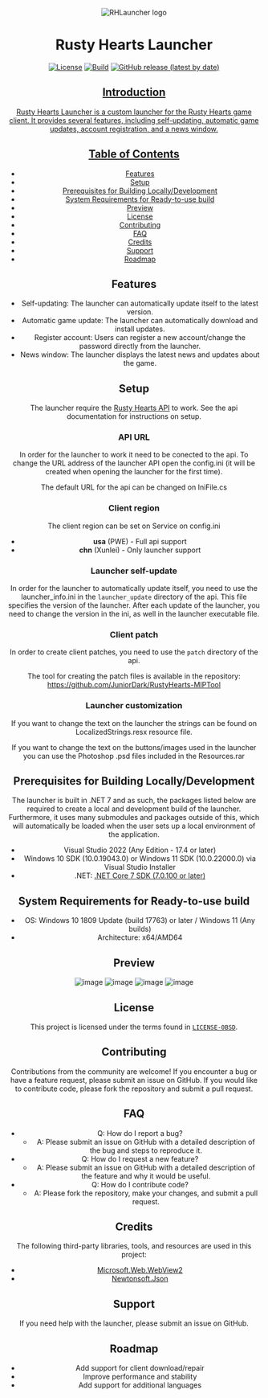 <div align="center">

![RHLauncher logo](rhlauncher.png)

# Rusty Hearts Launcher
[![License](https://img.shields.io/github/license/JuniorDark/RustyHearts-Launcher?color=brown)](LICENSE)
[![Build](https://github.com/JuniorDark/RustyHearts-Launcher/actions/workflows/build.yml/badge.svg)](https://github.com/JuniorDark/RustyHearts-Launcher/actions/workflows/build.yml)
[![GitHub release (latest by date)](https://img.shields.io/github/v/release/JuniorDark/RustyHearts-Launcher)](https://github.com/JuniorDark/RustyHearts-Launcher/releases/latest) <a href="https://github.com/JuniorDark/RustyHearts-Launcher/releases">
 
## Introduction
Rusty Hearts Launcher is a custom launcher for the Rusty Hearts game client. It provides several features, including self-updating, automatic game updates, account registration, and a news window.

## Table of Contents
* [Features](#features)
* [Setup](#setup)
* [Prerequisites for Building Locally/Development](#prerequisites-for-building-locallydevelopment)
* [System Requirements for Ready-to-use build](#system-requirements-for-ready-to-use-build)
* [Preview](#preview)
* [License](#license)
* [Contributing](#contributing)
* [FAQ](#faq)
* [Credits](#credits)
* [Support](#support)
* [Roadmap](#roadmap)

## Features
* Self-updating: The launcher can automatically update itself to the latest version.
* Automatic game update: The launcher can automatically download and install updates.
* Register account: Users can register a new account/change the password directly from the launcher.
* News window: The launcher displays the latest news and updates about the game.

## Setup
The launcher require the [Rusty Hearts API](https://github.com/JuniorDark/RustyHearts-API) to work. See the api documentation for instructions on setup.

### API URL

In order for the launcher to work it need to be conected to the api. To change the URL address of the launcher API open the config.ini (it will be created when opening the launcher for the first time).

The default URL for the api can be changed on IniFile.cs

### Client region
The client region can be set on Service on config.ini 

* **usa** (PWE) - Full api support
* **chn** (Xunlei) - Only launcher support

### Launcher self-update

In order for the launcher to automatically update itself, you need to use the launcher_info.ini in the `launcher_update` directory of the api. This file specifies the version of the launcher. After each update of the launcher, you need to change the version in the ini, as well in the launcher executable file.

### Client patch

In order to create client patches, you need to use the `patch` directory of the api.

The tool for creating the patch files is available in the repository: https://github.com/JuniorDark/RustyHearts-MIPTool

### Launcher customization
If you want to change the text on the launcher the strings can be found on LocalizedStrings.resx resource file.

If you want to change the text on the buttons/images used in the launcher you can use the Photoshop .psd files included in the Resources.rar

## Prerequisites for Building Locally/Development
The launcher is built in .NET 7 and as such, the packages listed below are required to create a local and development build of the launcher. Furthermore, it uses many submodules and packages outside of this, which will automatically be loaded when the user sets up a local environment of the application.
* Visual Studio 2022 (Any Edition - 17.4 or later)
* Windows 10 SDK (10.0.19043.0) or Windows 11 SDK (10.0.22000.0) via Visual Studio Installer
* .NET: [.NET Core 7 SDK (7.0.100 or later)](https://dotnet.microsoft.com/en-us/download/dotnet/7.0)

## System Requirements for Ready-to-use build
* OS: Windows 10 1809 Update (build 17763) or later / Windows 11 (Any builds)
* Architecture: x64/AMD64

## Preview
![image](screenshoots/preview-01.png)
![image](screenshoots/preview-02.png)
![image](screenshoots/preview-03.png)
![image](screenshoots/preview-04.png)

## License
This project is licensed under the terms found in [`LICENSE-0BSD`](LICENSE).

## Contributing
Contributions from the community are welcome! If you encounter a bug or have a feature request, please submit an issue on GitHub. If you would like to contribute code, please fork the repository and submit a pull request.

## FAQ
* Q: How do I report a bug?
  * A: Please submit an issue on GitHub with a detailed description of the bug and steps to reproduce it.
* Q: How do I request a new feature?
  * A: Please submit an issue on GitHub with a detailed description of the feature and why it would be useful.
* Q: How do I contribute code?
  * A: Please fork the repository, make your changes, and submit a pull request.

## Credits
The following third-party libraries, tools, and resources are used in this project:
* [Microsoft.Web.WebView2](https://www.nuget.org/packages/Microsoft.Web.WebView2)
* [Newtonsoft.Json](https://www.nuget.org/packages/Newtonsoft.Json)

## Support
If you need help with the launcher, please submit an issue on GitHub.

## Roadmap
* Add support for client download/repair
* Improve performance and stability
* Add support for additional languages
